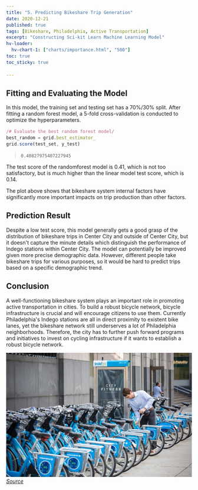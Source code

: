 ```yaml
---
title: "5. Predicting Bikeshare Trip Generation"
date: 2020-12-21
published: true
tags: [Bikeshare, Philadelphia, Active Transportation]
excerpt: "Constructing Sci-kit Learn Machine Learning Model"
hv-loader:
  hv-chart-1: ["charts/importance.html", "500"]
toc: true
toc_sticky: true

---
```



## Fitting and Evaluating the Model

In this model, the training set and testing set has a 70%/30% split. After fitting a random forest model, a 5-fold cross-validation is conducted to optimize the hyperparameters.

```javascript
/# Evaluate the best random forest model/
best_random = grid.best_estimator_
grid.score(test_set, y_test)
```
> `0.40827975407227945`

The test score of the randomforest model is 0.41, which is not too satisfactory, but is much higher than the linear model test score, which is 0.14.

<div id="hv-chart-1"></div>

The plot above shows that bikeshare system internal factors have significantly more important impacts on trip production than other factors.


## Prediction Result


Despite a low test score, this model generally gets a good grasp of the distribution of bikeshare trips in Center City and outside of Center City, but it doesn't capture the minute details which distinguish the performance of Indego stations within Center City. The model can potentially be improved given more precise demographic data. However, different people take bikeshare trips for various purposes, so it would be hard to predict trips based on a specific demographic trend. 


## Conclusion

A well-functioning bikeshare system plays an important role in promoting active transportation in cities. To build a robust bicycle network, bicycle infrastructure is crucial and will encourage citizens to use them. Currently Philadelphia's Indego stations are all in direct proximity to existent bike lanes, yet the bikeshare network still underserves a lot of Philadelphia neighborhoods. Therefore, the city has to further push forward programs and initiatives to invest on cycling infrastructure if it wants to establish a robust bicycle network.

![indego_photo](https://raw.githubusercontent.com/chelsang/MUSA550-final/master/assets/images/indego_photo.jpg)<br>
*[Source](https://www.phillyvoice.com/indego-bike-share-philadelphia-rate-increase-spring-minimum-age/)*

